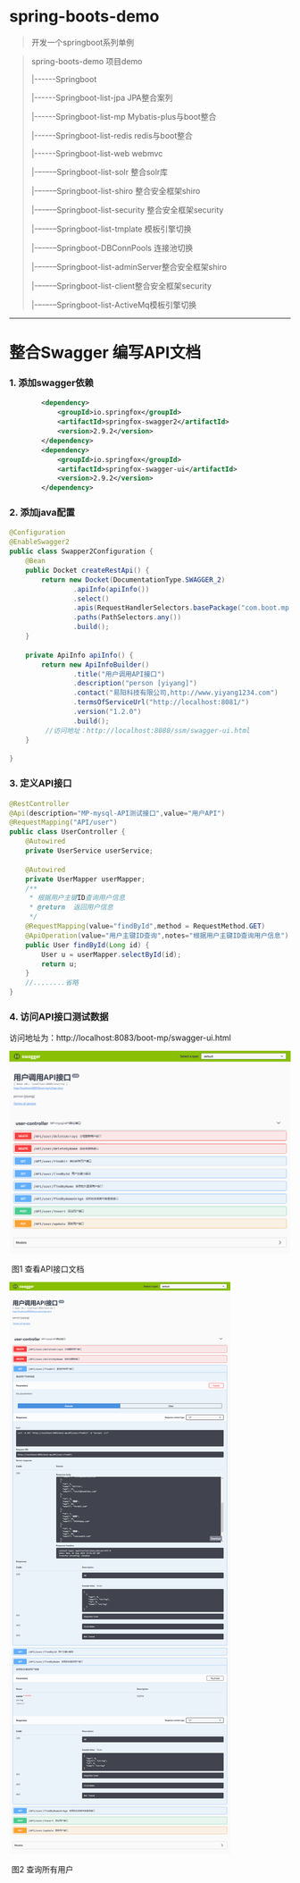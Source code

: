 # spring-boots-demo
> 开发一个springboot系列单例

>spring-boots-demo  项目demo
>
>   |------Springboot
>
>   |------Springboot-list-jpa   JPA整合案列
>
>   |------Springboot-list-mp   Mybatis-plus与boot整合
>
>   |------Springboot-list-redis   redis与boot整合
>
>   |------Springboot-list-web     webmvc
>
>   |-–-–-–Springboot-list-solr   整合solr库
>
>   |-–-–-–Springboot-list-shiro   整合安全框架shiro
>
>   |-–-–-–Springboot-list-security   整合安全框架security   
>
>   |-–-–-–Springboot-list-tmplate     模板引擎切换
>
>   |-–-–-–Springboot-DBConnPools  连接池切换
>
>   |-–-–-–Springboot-list-adminServer整合安全框架shiro
>
>   |-–-–-–Springboot-list-client整合安全框架security   
>
>   |-–-–-–Springboot-list-ActiveMq模板引擎切换


----------


# 整合Swagger 编写API文档

### 1. 添加swagger依赖

```xml
		<dependency>
			<groupId>io.springfox</groupId>
			<artifactId>springfox-swagger2</artifactId>
			<version>2.9.2</version>
		</dependency>
		<dependency>
			<groupId>io.springfox</groupId>
			<artifactId>springfox-swagger-ui</artifactId>
			<version>2.9.2</version>
		</dependency>
```



### 2. 添加java配置

```java
@Configuration
@EnableSwagger2
public class Swapper2Configuration {
	@Bean
    public Docket createRestApi() {
        return new Docket(DocumentationType.SWAGGER_2)
                .apiInfo(apiInfo())
                .select()
                .apis(RequestHandlerSelectors.basePackage("com.boot.mp.controller"))
                .paths(PathSelectors.any())
                .build();
    }
 
    private ApiInfo apiInfo() {
        return new ApiInfoBuilder()
                .title("用户调用API接口")
                .description("person [yiyang]")
                .contact("易阳科技有限公司,http://www.yiyang1234.com")
                .termsOfServiceUrl("http://localhost:8081/")
                .version("1.2.0")
                .build();
         //访问地址：http://localhost:8080/ssm/swagger-ui.html       
    }
	
}
```

### 3. 定义API接口

```java
@RestController
@Api(description="MP-mysql-API测试接口",value="用户API")
@RequestMapping("API/user")
public class UserController {
	@Autowired
	private UserService userService;
	
	@Autowired
    private UserMapper userMapper;
	/**
     * 根据用户主键ID查询用户信息
     * @return  返回用户信息
     */
	@RequestMapping(value="findById",method = RequestMethod.GET)
	@ApiOperation(value="用户主键ID查询",notes="根据用户主键ID查询用户信息")
	public User findById(Long id) {
		User u = userMapper.selectById(id);
		return u;
	}
    //........省略
}
```



### 4. 访问API接口测试数据

访问地址为：http://localhost:8083/boot-mp/swagger-ui.html

![查看API](./images/p11.png)

​							                            图1 查看API接口文档

![查询](./images/p22.png)

​									          图2 查询所有用户

[^注意]:在这里每一个案列都整合了Swagger2都提供了项目API接口文档，其访问地址为：http://ip:port/boot-mp/swagger-ui.html页面，访问其他的demo案列将boot-mp替换成jpa,redis.web,或者修改application.properties/yml属性文件。

[^注意2]:以上每一个案列都提供了参考博文共大家学习，我也只是参考其他博主的。


[^上次更新]: 2019-08-016

